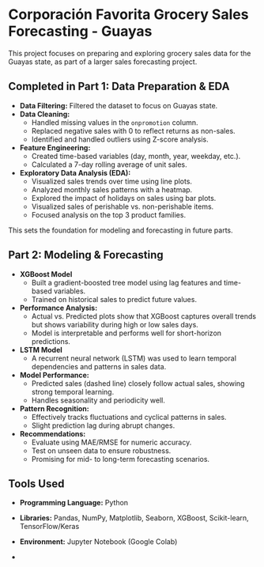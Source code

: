 # Corporación Favorita Grocery Sales Forecasting - Guayas

This project focuses on preparing and exploring grocery sales data for the Guayas state, as part of a larger sales forecasting project.

## Completed in Part 1: Data Preparation & EDA

* **Data Filtering:** Filtered the dataset to focus on Guayas state.
* **Data Cleaning:** 
    * Handled missing values in the `onpromotion` column.
    * Replaced negative sales with 0 to reflect returns as non-sales.
    * Identified and handled outliers using Z-score analysis.
* **Feature Engineering:**
    * Created time-based variables (day, month, year, weekday, etc.).
    * Calculated a 7-day rolling average of unit sales.
* **Exploratory Data Analysis (EDA):**
    * Visualized sales trends over time using line plots.
    * Analyzed monthly sales patterns with a heatmap.
    * Explored the impact of holidays on sales using bar plots.
    * Visualized sales of perishable vs. non-perishable items.
    * Focused analysis on the top 3 product families.

This sets the foundation for modeling and forecasting in future parts.

## Part 2: Modeling & Forecasting
* **XGBoost Model**
   * Built a gradient-boosted tree model using lag features and time-based variables.
   * Trained on historical sales to predict future values.
* **Performance Analysis:**
   * Actual vs. Predicted plots show that XGBoost captures overall trends but shows variability during high or low sales days.
   * Model is interpretable and performs well for short-horizon predictions.
 * **LSTM Model**
   * A recurrent neural network (LSTM) was used to learn temporal dependencies and patterns in sales data.
 * **Model Performance:**
    * Predicted sales (dashed line) closely follow actual sales, showing strong temporal learning.
    * Handles seasonality and periodicity well.
 * **Pattern Recognition:**
    * Effectively tracks fluctuations and cyclical patterns in sales.
    * Slight prediction lag during abrupt changes.
 * **Recommendations:**
    * Evaluate using MAE/RMSE for numeric accuracy.
    * Test on unseen data to ensure robustness.
    * Promising for mid- to long-term forecasting scenarios.    

## Tools Used

* **Programming Language:** Python
* **Libraries:** Pandas, NumPy, Matplotlib, Seaborn, XGBoost, Scikit-learn, TensorFlow/Keras
* **Environment:** Jupyter Notebook (Google Colab)

* 

